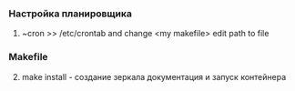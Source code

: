 ### Настройка планировщика
1. ~cron >> /etc/crontab
    and change \<my makefile\> edit path to file

### Makefile
2. make install - создание зеркала документация и запуск контейнера
